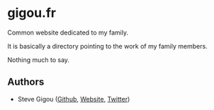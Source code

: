 # gigou.fr

Common website dedicated to my family.

It is basically a directory pointing to the work of my family members.

Nothing much to say.

## Authors

* Steve Gigou ([Github](https://github.com/sgigou), [Website](https://steve.gigou.fr), [Twitter](https://twitter.com/stevegigou))
